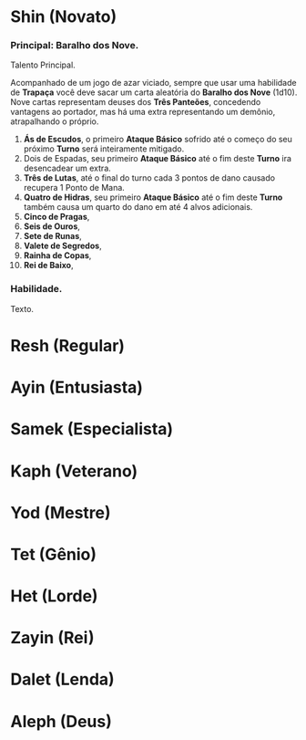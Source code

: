 # Shin (Novato)

### Principal: Baralho dos Nove.

Talento Principal.

Acompanhado de um jogo de azar viciado, sempre que usar uma habilidade de **Trapaça** você deve sacar um carta aleatória do **Baralho dos Nove** (1d10). Nove cartas representam deuses dos **Três Panteões**, concedendo vantagens ao portador, mas há uma extra representando um demônio, atrapalhando o próprio.

1. **Ás de Escudos**, o primeiro **Ataque Básico** sofrido até o começo do seu próximo **Turno** será inteiramente mitigado.
2. Dois de Espadas, seu primeiro **Ataque Básico** até o fim deste **Turno** ira desencadear um extra.
3. **Três de Lutas**, até o final do turno cada 3 pontos de dano causado recupera 1 Ponto de Mana.
4. **Quatro de Hidras**, seu primeiro **Ataque Básico** até o fim deste **Turno** também causa um quarto do dano em até 4 alvos adicionais.
5. **Cinco de Pragas**, 
6. **Seis de Ouros**, 
7. **Sete de Runas**, 
8. **Valete de Segredos**, 
9. **Rainha de Copas**, 
10. **Rei de Baixo**, 

### Habilidade.

Texto.

# Resh (Regular)

# Ayin (Entusiasta)

# Samek (Especialista)

# Kaph (Veterano)

# Yod (Mestre)

# Tet (Gênio)

# Het (Lorde)

# Zayin (Rei)

# Dalet (Lenda)

# Aleph (Deus)
